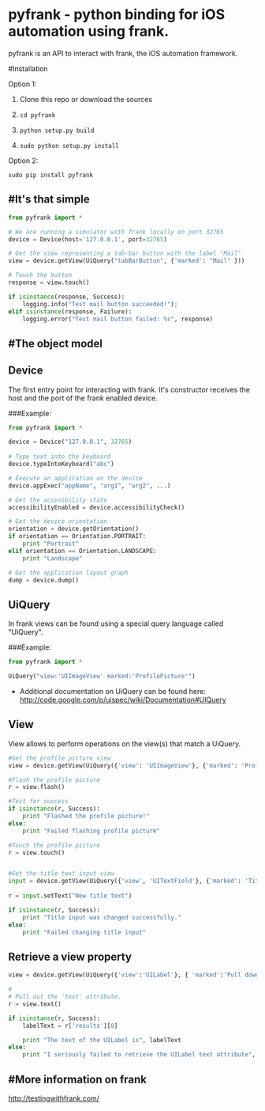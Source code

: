 pyfrank - python binding for iOS automation using frank.
==================================================

pyfrank is an API to interact with frank, the iOS automation framework.


#Installation

Option 1:

1. Clone this repo or download the sources

2. `cd pyfrank`

3. `python setup.py build`

4. `sudo python setup.py install`

Option 2:

`sudo pip install pyfrank`



#It's that simple
----------

```python
from pyfrank import *

# We are running a simulator with frank locally on port 32765
device = Device(host='127.0.0.1', port=32765)

# Get the view representing a tab-bar button with the label "Mail"
view = device.getView(UiQuery("tabBarButton", {'marked': "Mail" }))

# Touch the button
response = view.touch()

if isinstance(response, Success):
    logging.info("Test mail button succeeded!");
elif isinstance(response, Failure):
    logging.error("Test mail button failed: %s", response)
```

#The object model
----------

## Device
The first entry point for interacting with frank. It's constructor receives the host and the port of the frank enabled device.


###Example:
```python
from pyfrank import *

device = Device("127.0.0.1", 32765)
    
# Type text into the keyboard
device.typeIntoKeyboard("abc")

# Execute an application on the device
device.appExec("appName", "arg1", "arg2", ...)

# Get the accesibility state
accessibilityEnabled = device.accessibilityCheck()

# Get the device orientation
orientation = device.getOrientation()
if orientation == Orientation.PORTRAIT:
    print "Portrait"
elif orientation == Orientation.LANDSCAPE:
    print "Landscape"

# Get the application layout graph
dump = device.dump()
```

## UiQuery
In frank views can be found using a special query language called "UiQuery". 

###Example:
```python
from pyfrank import *

UiQuery("view:'UIImageView' marked:'ProfilePicture'")
```

* Additional documentation on UiQuery can be found here: http://code.google.com/p/uispec/wiki/Documentation#UIQuery


## View
View allows to perform operations on the view(s) that match a UiQuery.

```python
#Get the profile picture view
view = device.getView(UiQuery({'view': 'UIImageView'}, {'marked': 'ProfilePicture'}))

#Flash the profile picture
r = view.flash() 

#Test for success
if isinstance(r, Success):
    print "Flashed the profile picture!"
else:
    print "Failed flashing profile picture"

#Touch the profile picture
r = view.touch()


#Get the title text input view
input = device.getView(UiQuery({'view', 'UITextField'}, {'marked': 'Title'}))
    
r = input.setText("New title text")    

if isinstance(r, Success):
    print "Title input was changed successfully."
else:
    print "Failed changing title input"
```

## Retrieve a view property
```python
view = device.getView(UiQuery({'view':'UILabel'}, { 'marked':'Pull down to refresh...' }))

# 
# Pull out the 'text' attribute.
r = view.text()

if isinstance(r, Success):
    labelText = r['results'][0]

    print "The text of the UILabel is", labelText
else:
    print "I seriously failed to retrieve the UILabel text attribute", r
```

#More information on frank
----------
http://testingwithfrank.com/

